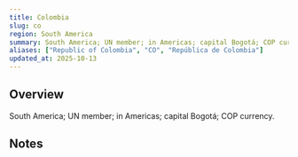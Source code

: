```yaml
---
title: Colombia
slug: co
region: South America
summary: South America; UN member; in Americas; capital Bogotá; COP currency.
aliases: ["Republic of Colombia", "CO", "República de Colombia"]
updated_at: 2025-10-13
---
```


## Overview

South America; UN member; in Americas; capital Bogotá; COP currency.

## Notes

<!-- Add your first note below -->
